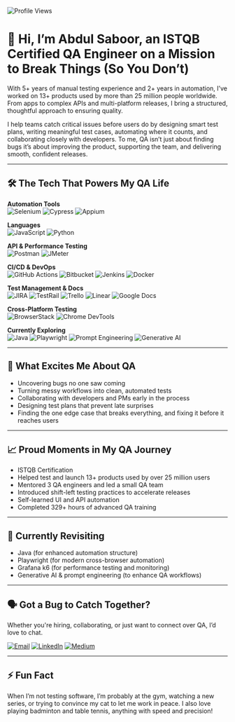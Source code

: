 ![Profile Views](https://komarev.com/ghpvc/?username=AbdulSaboorQA&label=Profile%20views&color=0e75b6&style=flat)

# 👋 Hi, I’m Abdul Saboor, an ISTQB Certified QA Engineer on a Mission to Break Things (So You Don’t)

With 5+ years of manual testing experience and 2+ years in automation, I’ve worked on 13+ products used by more than 25 million people worldwide. From apps to complex APIs and multi-platform releases, I bring a structured, thoughtful approach to ensuring quality.

I help teams catch critical issues before users do by designing smart test plans, writing meaningful test cases, automating where it counts, and collaborating closely with developers. To me, QA isn’t just about finding bugs it’s about improving the product, supporting the team, and delivering smooth, confident releases.

---

## 🛠️ The Tech That Powers My QA Life

**Automation Tools**  
![Selenium](https://img.shields.io/badge/-Selenium-43B02A?style=flat&logo=selenium&logoColor=white)
![Cypress](https://img.shields.io/badge/-Cypress-17202C?style=flat&logo=cypress)
![Appium](https://img.shields.io/badge/-Appium-8B3DF9?style=flat&logo=appium)

**Languages**  
![JavaScript](https://img.shields.io/badge/-JavaScript-F7DF1E?style=flat&logo=javascript&logoColor=black)
![Python](https://img.shields.io/badge/-Python-3776AB?style=flat&logo=python&logoColor=white)

**API & Performance Testing**  
![Postman](https://img.shields.io/badge/-Postman-FF6C37?style=flat&logo=postman&logoColor=white)
![JMeter](https://img.shields.io/badge/-JMeter-D22128?style=flat)

**CI/CD & DevOps**  
![GitHub Actions](https://img.shields.io/badge/-GitHub%20Actions-2088FF?style=flat&logo=github-actions&logoColor=white)
![Bitbucket](https://img.shields.io/badge/-Bitbucket-0052CC?style=flat&logo=bitbucket&logoColor=white)
![Jenkins](https://img.shields.io/badge/-Jenkins-D24939?style=flat&logo=jenkins&logoColor=white)
![Docker](https://img.shields.io/badge/-Docker-2496ED?style=flat&logo=docker&logoColor=white)

**Test Management & Docs**  
![JIRA](https://img.shields.io/badge/-JIRA-0052CC?style=flat&logo=jira&logoColor=white)
![TestRail](https://img.shields.io/badge/-TestRail-1A73E8?style=flat)
![Trello](https://img.shields.io/badge/-Trello-0079BF?style=flat&logo=trello&logoColor=white)
![Linear](https://img.shields.io/badge/-Linear-5E6AD2?style=flat)
![Google Docs](https://img.shields.io/badge/-Google%20Docs-4285F4?style=flat&logo=google-docs&logoColor=white)

**Cross-Platform Testing**  
![BrowserStack](https://img.shields.io/badge/-BrowserStack-FF9933?style=flat&logo=browserstack&logoColor=white)
![Chrome DevTools](https://img.shields.io/badge/-Chrome%20DevTools-4285F4?style=flat&logo=google-chrome&logoColor=white)

**Currently Exploring**  
![Java](https://img.shields.io/badge/-Java-007396?style=flat&logo=java&logoColor=white)
![Playwright](https://img.shields.io/badge/-Playwright-2EC866?style=flat&logo=playwright&logoColor=white)
![Prompt Engineering](https://img.shields.io/badge/-Prompt%20Engineering-000000?style=flat)
![Generative AI](https://img.shields.io/badge/-Generative%20AI-FF007F?style=flat)

---

## 🚀 What Excites Me About QA

- Uncovering bugs no one saw coming  
- Turning messy workflows into clean, automated tests  
- Collaborating with developers and PMs early in the process  
- Designing test plans that prevent late surprises  
- Finding the one edge case that breaks everything, and fixing it before it reaches users

---

## 📈 Proud Moments in My QA Journey

- ISTQB Certification
- Helped test and launch 13+ products used by over 25 million users  
- Mentored 3 QA engineers and led a small QA team  
- Introduced shift-left testing practices to accelerate releases
- Self-learned UI and API automation 
- Completed 329+ hours of advanced QA training  

---

## 🔁 Currently Revisiting

- Java (for enhanced automation structure)  
- Playwright (for modern cross-browser automation)  
- Grafana k6 (for performance testing and monitoring)  
- Generative AI & prompt engineering (to enhance QA workflows)

---

## 🗣️ Got a Bug to Catch Together?

Whether you're hiring, collaborating, or just want to connect over QA, I’d love to chat.

[![Email](https://img.shields.io/badge/-Email-D14836?style=flat&logo=gmail&logoColor=white)](mailto:abdul.saboor0001@gmail.com)
[![LinkedIn](https://img.shields.io/badge/-LinkedIn-0A66C2?style=flat&logo=linkedin&logoColor=white)](https://www.linkedin.com/in/abdulsaboorsqaengineer)
[![Medium](https://img.shields.io/badge/-Medium-12100E?style=flat&logo=medium&logoColor=white)](https://medium.com/@abdsaboorshoukat)

---

## ⚡ Fun Fact

When I’m not testing software, I’m probably at the gym, watching a new series, or trying to convince my cat to let me work in peace. I also love playing badminton and table tennis, anything with speed and precision!
